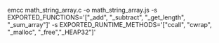 
emcc math_string_array.c -o math_string_array.js -s EXPORTED_FUNCTIONS='["_add", "_subtract", "_get_length", "_sum_array"]' -s EXPORTED_RUNTIME_METHODS='["ccall", "cwrap", "_malloc", "_free","_HEAP32"]'
